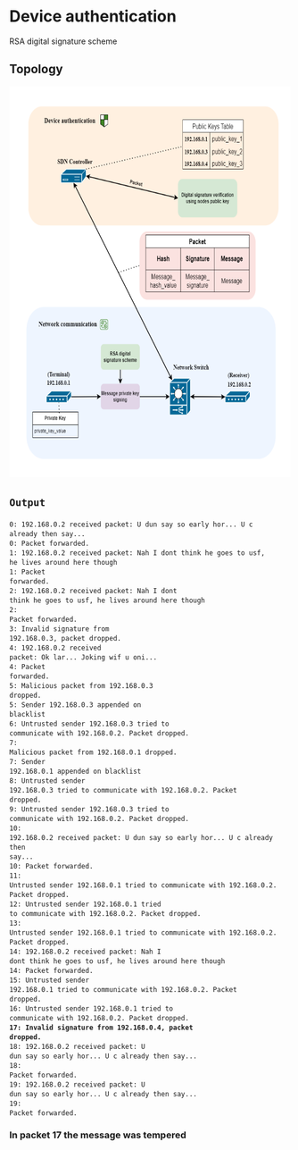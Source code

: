# Device authentication
RSA digital signature scheme

## Topology
<p align="center">
  <img src="device_authentication.png" alt="Network topology." width="700" height="700">
</p>

## `Output`
<code>0: 192.168.0.2 received packet: U dun say so early hor... U c already then say... </code><br>
<code>0: Packet forwarded.</code><br>
<code>1: 192.168.0.2 received packet: Nah I dont think he goes to usf, he lives around here though</code><br>
<code>1: Packet forwarded.</code><br>
<code>2: 192.168.0.2 received packet: Nah I dont think he goes to usf, he lives around here though</code><br>
<code>2: Packet forwarded.</code><br>
<code>3: Invalid signature from 192.168.0.3, packet dropped.</code><br>
<code>4: 192.168.0.2 received packet: Ok lar... Joking wif u oni...</code><br>
<code>4: Packet forwarded.</code><br>
<code>5: Malicious packet from 192.168.0.3 dropped.</code><br>
<code>5: Sender 192.168.0.3 appended on blacklist</code><br>
<code>6: Untrusted sender 192.168.0.3 tried to communicate with 192.168.0.2. Packet dropped.</code><br>
<code>7: Malicious packet from 192.168.0.1 dropped.</code><br>
<code>7: Sender 192.168.0.1 appended on blacklist</code><br>
<code>8: Untrusted sender 192.168.0.3 tried to communicate with 192.168.0.2. Packet dropped.</code><br>
<code>9: Untrusted sender 192.168.0.3 tried to communicate with 192.168.0.2. Packet dropped.</code><br>
<code>10: 192.168.0.2 received packet: U dun say so early hor... U c already then say...</code><br>
<code>10: Packet forwarded.</code><br>
<code>11: Untrusted sender 192.168.0.1 tried to communicate with 192.168.0.2. Packet dropped.</code><br>
<code>12: Untrusted sender 192.168.0.1 tried to communicate with 192.168.0.2. Packet dropped.</code><br>
<code>13: Untrusted sender 192.168.0.1 tried to communicate with 192.168.0.2. Packet dropped.</code><br>
<code>14: 192.168.0.2 received packet: Nah I dont think he goes to usf, he lives around here though</code><br>
<code>14: Packet forwarded.</code><br>
<code>15: Untrusted sender 192.168.0.1 tried to communicate with 192.168.0.2. Packet dropped.</code><br>
<code>16: Untrusted sender 192.168.0.1 tried to communicate with 192.168.0.2. Packet dropped.</code><br>
<code><strong>17: Invalid signature from 192.168.0.4, packet dropped.</strong></code><br>
<code>18: 192.168.0.2 received packet: U dun say so early hor... U c already then say...</code><br>
<code>18: Packet forwarded.</code><br>
<code>19: 192.168.0.2 received packet: U dun say so early hor... U c already then say...</code><br>
<code>19: Packet forwarded.</code><br>

### In packet 17 the message was tempered
